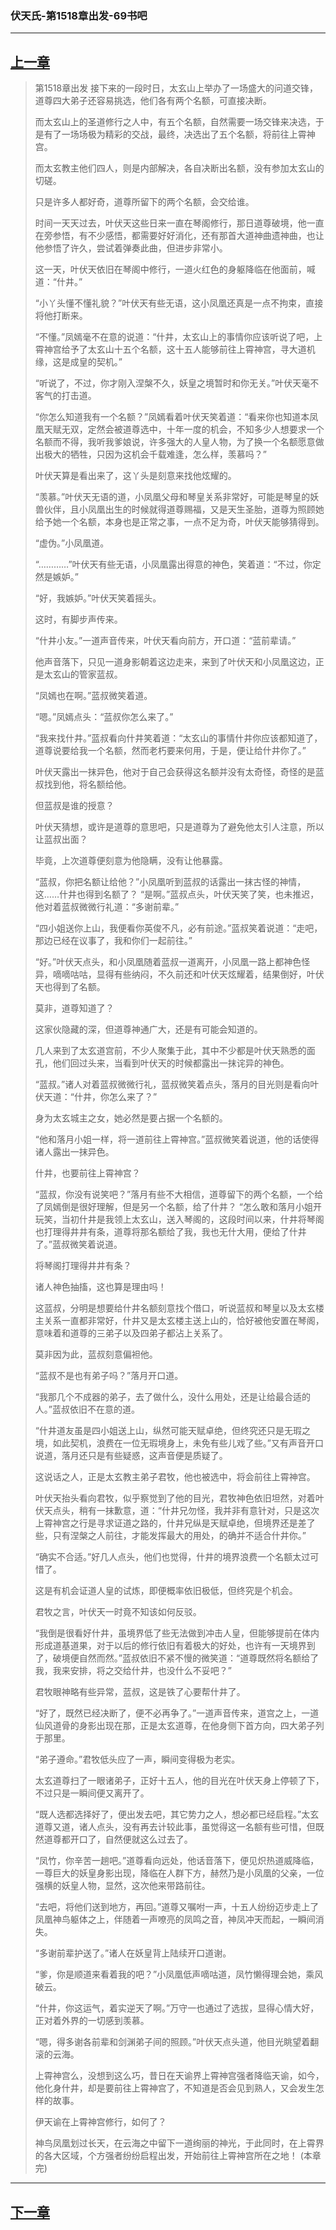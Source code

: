 ### 伏天氏-第1518章出发-69书吧

--------
[上一章](./7211bdd26fabaf3370f58919566f3ec3.md)
--------


>
>
>
>第1518章出发
>接下来的一段时日，太玄山上举办了一场盛大的问道交锋，道尊四大弟子还容易挑选，他们各有两个名额，可直接决断。
>
>而太玄山上的圣道修行之人中，有五个名额，自然需要一场交锋来决选，于是有了一场场极为精彩的交战，最终，决选出了五个名额，将前往上霄神宫。
>
>而太玄教主他们四人，则是内部解决，各自决断出名额，没有参加太玄山的切磋。
>
>只是许多人都好奇，道尊所留下的两个名额，会交给谁。
>
>时间一天天过去，叶伏天这些日来一直在琴阁修行，那日道尊破境，他一直在旁参悟，有不少感悟，都需要好好消化，还有那首大道神曲遗神曲，也让他参悟了许久，尝试着弹奏此曲，但进步非常小。
>
>这一天，叶伏天依旧在琴阁中修行，一道火红色的身躯降临在他面前，喊道：“什井。”
>
>“小丫头懂不懂礼貌？”叶伏天有些无语，这小凤凰还真是一点不拘束，直接将他打断来。
>
>“不懂。”凤嫣毫不在意的说道：“什井，太玄山上的事情你应该听说了吧，上霄神宫给予了太玄山十五个名额，这十五人能够前往上霄神宫，寻大道机缘，这是成皇的契机。”
>
>“听说了，不过，你才刚入涅槃不久，妖皇之境暂时和你无关。”叶伏天毫不客气的打击道。
>
>“你怎么知道我有一个名额？”凤嫣看着叶伏天笑着道：“看来你也知道本凤凰天赋无双，定然会被道尊选中，十年一度的机会，不知多少人想要求一个名额而不得，我听我爹娘说，许多强大的人皇人物，为了换一个名额愿意做出极大的牺牲，只因为这机会千载难逢，怎么样，羡慕吗？”
>
>叶伏天算是看出来了，这丫头是刻意来找他炫耀的。
>
>“羡慕。”叶伏天无语的道，小凤凰父母和琴皇关系非常好，可能是琴皇的妖兽伙伴，且小凤凰出生的时候就得道尊赐福，又是天生圣胎，道尊为照顾她给予她一个名额，本身也是正常之事，一点不足为奇，叶伏天能够猜得到。
>
>“虚伪。”小凤凰道。
>
>“…………”叶伏天有些无语，小凤凰露出得意的神色，笑着道：“不过，你定然是嫉妒。”
>
>“好，我嫉妒。”叶伏天笑着摇头。
>
>这时，有脚步声传来。
>
>“什井小友。”一道声音传来，叶伏天看向前方，开口道：“蓝前辈请。”
>
>他声音落下，只见一道身影朝着这边走来，来到了叶伏天和小凤凰这边，正是太玄山的管家蓝叔。
>
>“凤嫣也在啊。”蓝叔微笑着道。
>
>“嗯。”凤嫣点头：“蓝叔你怎么来了。”
>
>“我来找什井。”蓝叔看向什井笑着道：“太玄山的事情什井你应该都知道了，道尊说要给我一个名额，然而老朽要来何用，于是，便让给什井你了。”
>
>叶伏天露出一抹异色，他对于自己会获得这名额并没有太奇怪，奇怪的是蓝叔找到他，将名额给他。
>
>但蓝叔是谁的授意？
>
>叶伏天猜想，或许是道尊的意思吧，只是道尊为了避免他太引人注意，所以让蓝叔出面？
>
>毕竟，上次道尊便刻意为他隐瞒，没有让他暴露。
>
>“蓝叔，你把名额让给他？”小凤凰听到蓝叔的话露出一抹古怪的神情，这……什井也得到名额了？
>“是啊。”蓝叔点头，叶伏天笑了笑，也未推迟，他对着蓝叔微微行礼道：“多谢前辈。”
>
>“四小姐送你上山，我便看你英俊不凡，必有前途。”蓝叔笑着说道：“走吧，那边已经在议事了，我和你们一起前往。”
>
>“好。”叶伏天点头，和小凤凰随着蓝叔一道离开，小凤凰一路上都神色怪异，嘀嘀咕咕，显得有些纳闷，不久前还和叶伏天炫耀着，结果倒好，叶伏天也得到了名额。
>
>莫非，道尊知道了？
>
>这家伙隐藏的深，但道尊神通广大，还是有可能会知道的。
>
>几人来到了太玄道宫前，不少人聚集于此，其中不少都是叶伏天熟悉的面孔，他们回过头来，当看到叶伏天的时候都露出一抹诧异的神色。
>
>“蓝叔。”诸人对着蓝叔微微行礼，蓝叔微笑着点头，落月的目光则是看向叶伏天道：“什井，你怎么来了？”
>
>身为太玄城主之女，她必然是要占据一个名额的。
>
>“他和落月小姐一样，将一道前往上霄神宫。”蓝叔微笑着说道，他的话使得诸人露出一抹异色。
>
>什井，也要前往上霄神宫？
>
>“蓝叔，你没有说笑吧？”落月有些不大相信，道尊留下的两个名额，一个给了凤嫣倒是很好理解，但是另一个名额，给了什井？
>“怎么敢和落月小姐开玩笑，当初什井是我领上太玄山，送入琴阁的，这段时间以来，什井将琴阁也打理得井井有条，道尊将那名额给了我，我也无什大用，便给了什井了。”蓝叔微笑着说道。
>
>将琴阁打理得井井有条？
>
>诸人神色抽搐，这也算是理由吗！
>
>这蓝叔，分明是想要给什井名额刻意找个借口，听说蓝叔和琴皇以及太玄楼主关系一直都非常好，什井又是太玄楼主送上山的，恰好被他安置在琴阁，意味着和道尊的三弟子以及四弟子都沾上关系了。
>
>莫非因为此，蓝叔刻意偏袒他。
>
>“蓝叔不是也有弟子吗？”落月开口道。
>
>“我那几个不成器的弟子，去了做什么，没什么用处，还是让给最合适的人。”蓝叔依旧不在意的道。
>
>“什井道友虽是四小姐送上山，纵然可能天赋卓绝，但终究还只是无瑕之境，如此契机，浪费在一位无瑕境身上，未免有些儿戏了些。”又有声音开口说道，落月还只是有些疑惑，这声音便是质疑了。
>
>这说话之人，正是太玄教主弟子君牧，他也被选中，将会前往上霄神宫。
>
>叶伏天抬头看向君牧，似乎察觉到了他的目光，君牧神色依旧坦然，对着叶伏天点头，稍有一抹歉意，道：“什井兄勿怪，我并非有意针对，只是这次上霄神宫之行是寻求证道之路的，什井兄纵是天赋卓绝，但境界还是差了些，只有涅槃之人前往，才能发挥最大的用处，的确并不适合什井你。”
>
>“确实不合适。”好几人点头，他们也觉得，什井的境界浪费一个名额太过可惜了。
>
>这是有机会证道人皇的试炼，即便概率依旧极低，但终究是个机会。
>
>君牧之言，叶伏天一时竟不知该如何反驳。
>
>“我倒是很看好什井，虽境界低了些无法做到冲击人皇，但能够提前在体内形成道基道果，对于以后的修行依旧有着极大的好处，也许有一天境界到了，破境便自然而然。”蓝叔依旧不紧不慢的微笑道：“道尊既然将名额给了我，我来安排，将之交给什井，也没什么不妥吧？”
>
>君牧眼神略有些异常，蓝叔，这是铁了心要帮什井了。
>
>“好了，既然已经决断了，便不必再争了。”一道声音传来，道宫之上，一道仙风道骨的身影出现在那，正是太玄道尊，在他身侧下首方向，四大弟子列于那里。
>
>“弟子遵命。”君牧低头应了一声，瞬间变得极为老实。
>
>太玄道尊扫了一眼诸弟子，正好十五人，他的目光在叶伏天身上停顿了下，不过只是一瞬间便又离开了。
>
>“既人选都选择好了，便出发去吧，其它势力之人，想必都已经启程。”太玄道尊又道，诸人点头，没有再去计较此事，虽觉得这一名额有些可惜，但既然道尊都开口了，自然便就这么过去了。
>
>“凤竹，你辛苦一趟吧。”道尊看向远处，他话音落下，便见炽热道威降临，一尊巨大的妖皇身影出现，降临在人群下方，赫然乃是小凤凰的父亲，一位强横的妖皇人物，显然，这次他来带路前往。
>
>“去吧，将他们送到地方，再回。”道尊又嘱咐一声，十五人纷纷迈步走上了凤凰神鸟躯体之上，伴随着一声嘹亮的凤鸣之音，神凤冲天而起，一瞬间消失。
>
>“多谢前辈护送了。”诸人在妖皇背上陆续开口道谢。
>
>“爹，你是顺道来看着我的吧？”小凤凰低声嘀咕道，凤竹懒得理会她，乘风破云。
>
>“什井，你这运气，着实逆天了啊。”万守一也通过了选拔，显得心情大好，正对着外界的一切感到羡慕。
>
>“嗯，得多谢各前辈和剑渊弟子间的照顾。”叶伏天点头道，他目光眺望着翻滚的云海。
>
>上霄神宫么，没想到这么巧，昔日在天谕界上霄神宫强者降临天谕，如今，他化身什井，却是要前往上霄神宫了，不知道是否会见到熟人，又会发生怎样的故事。
>
>伊天谕在上霄神宫修行，如何了？
>
>神鸟凤凰划过长天，在云海之中留下一道绚丽的神光，于此同时，在上霄界的各大区域，个方强者纷纷启程出发，开始前往上霄神宫所在之地！
>(本章完)
>
>

--------
[下一章](./74c5b5bbd829ab20db1e9df94f5e661f.md)
--------
